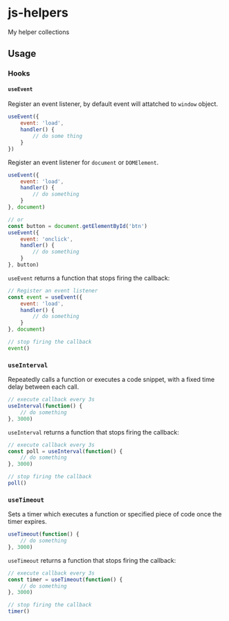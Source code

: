 # js-helpers
My helper collections

## Usage

### Hooks

#### `useEvent`
Register an event listener, by default event will attatched to `window` object.

```js
useEvent({
    event: 'load',
    handler() {
        // do some thing
    }
})
```

Register an event listener for `document` or `DOMElement`.

```js
useEvent({
    event: 'load',
    handler() {
        // do something
    }
}, document)

// or
const button = document.getElementById('btn')
useEvent({
    event: 'onclick',
    handler() {
        // do something
    }
}, button)
```

`useEvent` returns a function that stops firing the callback:

```js
// Register an event listener
const event = useEvent({
    event: 'load',
    handler() {
        // do something
    }
}, document)

// stop firing the callback
event()
```

### `useInterval`
Repeatedly calls a function or executes a code snippet, with a fixed time delay between each call.

```js
// execute callback every 3s
useInterval(function() {
    // do something
}, 3000)
```

`useInterval` returns a function that stops firing the callback:

```js
// execute callback every 3s
const poll = useInterval(function() {
    // do something
}, 3000)

// stop firing the callback
poll()
```

### `useTimeout`
Sets a timer which executes a function or specified piece of code once the timer expires.

```js
useTimeout(function() {
    // do something
}, 3000)
```

`useTimeout` returns a function that stops firing the callback:

```js
// execute callback every 3s
const timer = useTimeout(function() {
    // do something
}, 3000)

// stop firing the callback
timer()
```
